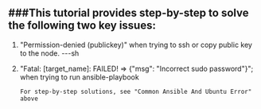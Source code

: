 ###This tutorial provides step-by-step to solve the following two key issues:
---
1) "Permission-denied (publickey)" when trying to ssh or copy public key to the node.
---sh
2) "Fatal: [target_name]: FAILED! => {"msg": "Incorrect sudo password"}"; when trying to run ansible-playbook
       

       For step-by-step solutions, see "Common Ansible And Ubuntu Error" above
